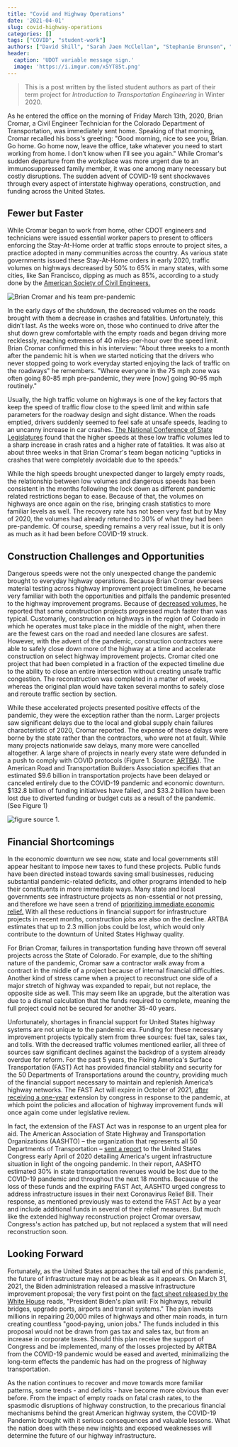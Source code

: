 ```yaml
---
title: "Covid and Highway Operations"
date: '2021-04-01'
slug: covid-highway-operations
categories: []
tags: ["COVID", "student-work"]
authors: ["David Shill", "Sarah Jaen McClellan", "Stephanie Brunson", "Andrew Rodriguez"]
header:
  caption: 'UDOT variable message sign.'
  image: 'https://i.imgur.com/x5YT85t.png'
---
```


> This is a post written by the listed student authors as part of their term project 
for *Introduction to Transportation Engineering* in Winter 2020.

As he entered the office on the morning of Friday March 13th, 2020, Brian
Cromar, a Civil Engineer Technician for the Colorado Department of
Transportation, was immediately sent home. Speaking of that morning, Cromar
recalled his boss's greeting: "Good morning, nice to see you, Brian. Go home.
Go home now, leave the office, take whatever you need to start working from
home. I don’t know when I’ll see you again." While Cromar's sudden departure
from the workplace was more urgent due to an immunosuppressed family member, it
was one among many necessary but costly disruptions. The sudden advent of
COVID-19 sent shockwaves through every aspect of interstate highway operations,
construction, and funding across the United States.

## Fewer but Faster

While Cromar began to work from home, other CDOT engineers and technicians were
issued essential worker papers to present to officers enforcing the Stay-At-Home
order at traffic stops enroute to project sites, a practice adopted in many
communities across the country. As various state governments issued these
Stay-At-Home orders in early 2020, traffic volumes on highways decreased by 50%
to 65% in many states, with some cities, like San Francisco, dipping as much as
85%, according to a study done by the [American Society of Civil Engineers.](https://ascelibrary.org/doi/pdf/10.1061/JTEPBS.0000528?casa_token=KPgANQiBwFoAAAAA:oM_eryTeMV8KizWfG10MKvsK0X0j_ok59COGKkXuA6GeDY1QhtAb8d-RnnLBcejFCMIMequYWyQ)

![Brian Cromar and his team pre-pandemic](https://imgur.com/ULIbVNZ.png)

In the early days of the shutdown, the decreased volumes on the roads
brought with them a decrease in crashes and fatalities. Unfortunately, this
didn’t last. As the weeks wore on, those who continued to drive after the shut
down grew comfortable with the empty roads and began driving more recklessly,
reaching extremes of 40 miles-per-hour over the speed limit. Brian Cromar
confirmed this in his interview: "About three weeks to a month after the
pandemic hit is when we started noticing that the drivers who never stopped
going to work everyday started enjoying the lack of traffic on the roadways" he
remembers. "Where everyone in the 75 mph zone was often going 80-85 mph
pre-pandemic, they were [now] going 90-95 mph routinely."

Usually, the high traffic volume on highways is one of the key factors that keep
the speed of traffic flow close to the speed limit and within safe parameters
for the roadway design and sight distance. When the roads emptied, drivers
suddenly seemed to feel safe at unsafe speeds, leading to an uncanny increase
in car crashes. [The National Conference of State Legislatures](https://www.ncsl.org/blog/2020/05/04/driving-down-but-speeding-up-during-covid-19-crisis.aspx) found that the higher
speeds at these low traffic volumes led to a sharp increase in crash rates and
a higher rate of fatalities. It was also at about three weeks in that Brian
Cromar's team began noticing "upticks in crashes that were completely avoidable
due to the speeds."

While the high speeds brought unexpected danger to largely empty roads, the
relationship between low volumes and dangerous speeds has been consistent in the
months following the lock down as different pandemic related restrictions began
to ease. Because of that, the volumes on highways are once again on the rise,
bringing crash statistics to more familiar levels as well. The recovery rate has
not been very fast but by May of 2020, the volumes had already returned to 30%
of what they had been pre-pandemic. Of course, speeding remains a very real
issue, but it is only as much as it had been before COVID-19 struck.

## Construction Challenges and Opportunities

Dangerous speeds were not the only unexpected change the pandemic brought to
everyday highway operations. Because Brian Cromar oversees material testing
across highway improvement project timelines, he became very familiar with both
the opportunities and pitfalls the pandemic presented to the highway improvement
programs. Because of [decreased volumes,](https://ascelibrary.org/doi/pdf/10.1061/JTEPBS.0000528?casa_token=KPgANQiBwFoAAAAA%3AoM_eryTeMV8KizWfG10MKvsK0X0j_ok59COGKkXuA6GeDY1QhtAb8d-RnnLBcejFCMIMequYWyQ&) he reported that some construction
projects progressed much faster than was typical. Customarily, construction on
highways in the region of Colorado in which he operates must take place in the
middle of the night, when there are the fewest cars on the road and needed lane
closures are safest. However, with the advent of the pandemic, construction
contractors were able to safely close down more of the highway at a time and
accelerate construction on select highway improvement projects. Cromar cited
one project that had been completed in a fraction of the expected timeline due
to the ability to close an entire intersection without creating unsafe traffic
congestion. The reconstruction was completed in a matter of weeks, whereas the
original plan would have taken several months to safely close and reroute
traffic section by section.

While these accelerated projects presented positive effects of the pandemic,
they were the exception rather than the norm. Larger projects saw significant
delays due to the local and global supply chain failures characteristic of 2020,
Cromar reported. The expense of these delays were borne by the state rather
than the contractors, who were not at fault. While many projects nationwide saw
delays, many more were cancelled altogether. A large share of projects in nearly
every state were defunded in a push to comply with COVID protocols
(Figure 1. Source: [ARTBA](https://www.artba.org/wp-content/uploads/2020/08/2020.07.28_ARTBA_COVID19RevImpact_v18_Public.pdf)).
The American Road and Transportation Builders Association specifies that an
estimated $9.6 billion in transportation projects have been delayed or canceled
entirely due to the COVID-19 pandemic and economic downturn. $132.8 billion of
funding initiatives have failed, and $33.2 billion have been lost due to diverted
funding or budget cuts as a result of the pandemic. (See Figure 1)

![figure source 1.](https://i.imgur.com/sAXGdea.png)

## Financial Shortcomings

In the economic downturn we see now, state and local governments still appear
hesitant to impose new taxes to fund these projects. Public funds have been
directed instead towards saving small businesses, reducing substantial
pandemic-related deficits, and other programs intended to help their constituents
in more immediate ways. Many state and local governments see infrastructure
projects as non-essential or not pressing, and therefore we have seen a trend
of [prioritizing immediate economic relief.](https://www.artba.org/wp-content/uploads/2020/08/2020.07.28_ARTBA_COVID19RevImpact_v18_Public.pdf) With all these reductions in financial
support for infrastructure projects in recent months, construction jobs are also
on the decline. ARTBA estimates that up to 2.3 million jobs could be lost, which
would only contribute to the downturn of United States Highway quality.

For Brian Cromar, failures in transportation funding have thrown off several
projects across the State of Colorado. For example, due to the shifting nature
of the pandemic, Cromar saw a contractor walk away from a contract in the middle
of a project because of internal financial difficulties. Another kind of stress
came when a project to reconstruct one side of a major stretch of highway was
expanded to repair, but not replace, the opposite side as well. This may seem
like an upgrade, but the alteration was due to a dismal calculation that the funds
required to complete, meaning the full project could not be secured for another 35-40 years.

Unfortunately, shortages in financial support for United States highway systems
are not unique to the pandemic era. Funding for these necessary improvement projects
typically stem from three sources: fuel tax, sales tax, and tolls. With the
decreased traffic volumes mentioned earlier, all three of sources saw significant
declines against the backdrop of a system already overdue for reform. For the
past 5 years, the Fixing America's Surface Transportation (FAST) Act has provided
financial stability and security for the 50 Departments of Transportations
around the country, providing much of the financial support necessary to maintain
and replenish America’s highway networks. The FAST Act will expire in October of
2021, [after receiving a one-year](https://www.roadsbridges.com/us-senate-approves-1-year-fast-act-extension) extension by congress in response to the pandemic, at which point
the policies and allocation of highway improvement funds will once again come
under legislative review.

In fact, the extension of the FAST Act was in response to an urgent plea for aid.
The American Association of State Highway and Transportation Organizations
(AASHTO) – the organization that represents all 50 Departments of Transportation
– [sent a report](https://policy.transportation.org/wp-content/uploads/sites/59/2020/04/2020-04-06-AASHTO-Letter-to-Congress-on-COVID-19-Phase-4-FINAL.pdf) to the United States Congress early
April of 2020 detailing America's urgent infrastructure situation in light of
the ongoing pandemic. In their report, AASHTO estimated 30% in state transportation
revenues would be lost due to the COVID-19 pandemic and throughout the next 18
months. Because of the loss of these funds and the expiring FAST Act, AASHTO
urged congress to address infrastructure issues in their next Coronavirus Relief
Bill. Their response, as mentioned previously was to extend the FAST Act by a
year and include additional funds in several of their relief measures. But much
like the extended highway reconstruction project Cromar oversaw, Congress's
action has patched up, but not replaced a system that will need reconstruction soon.

## Looking Forward

Fortunately, as the United States approaches the tail end of this pandemic, the
future of infrastructure may not be as bleak as it appears. On March 31, 2021,
the Biden administration released a massive infrastructure improvement proposal;
the very first point on the [fact sheet released by the White House](https://www.whitehouse.gov/briefing-room/statements-releases/2021/03/31/fact-sheet-the-american-jobs-plan/) reads, "President Biden's plan will:
Fix highways, rebuild bridges, upgrade ports, airports and transit systems."
The plan invests millions in repairing 20,000 miles of highways and other main
roads, in turn creating countless "good-paying, union jobs." The funds included
in this proposal would not be drawn from gas tax and sales tax, but from an
increase in corporate taxes. Should this plan receive the support of Congress
and be implemented, many of the losses projected by ARTBA from the COVID-19
pandemic would be eased and averted, minimalizing the long-term effects the
pandemic has had on the progress of highway transportation.

As the nation continues to recover and move towards more familiar patterns, some
trends - and deficits - have become more obvious than ever before. From the impact 
of empty roads on fatal crash rates, to the spasmodic disruptions of highway
construction, to the precarious financial mechanisms behind the great American
highway system, the COVID-19 Pandemic brought with it serious consequences and
valuable lessons. What the nation does with these new insights and exposed
weaknesses will determine the future of our highway infrastructure.
